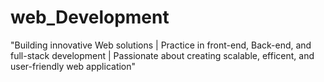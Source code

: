 # web_Development
"Building innovative Web solutions | Practice  in  front-end, Back-end, and full-stack development | Passionate about creating scalable, efficent, and user-friendly web application"
